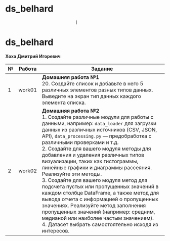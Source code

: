 # ds_belhard
                                   |
# ds_belhard

**Хоха Дмитрий Игоревич**

| №  | Работа                                      | Задание |
|----|---------------------------------------------|---------|
| 1  | work01                                      | **Домашняя работа №1**<br>20. Создайте список и добавьте в него 5 различных элементов разных типов данных. Выведите на экран тип данных каждого элемента списка. |
| 2  | work02                                      | **Домашняя работа №2**<br>1. Создайте различные модули для работы с данными, например: `data_loader` для загрузки данных из различных источников (CSV, JSON, API), `data_processing.py` — предобработка с различными проверками и т.д.<br>2. Создайте для вашего модуля методы для добавления и удаления различных типов визуализации, таких как гистограммы, линейные графики и диаграммы рассеяния. Реализуйте эти методы.<br>3. Создайте для вашего модуля метод для подсчета пустых или пропущенных значений в каждом столбце DataFrame, а также метод для вывода отчета с информацией о пропущенных значениях. Реализуйте метод заполнения пропущенных значений (например: средним, медианой или наиболее частым значением).<br>4. Датасет выбрать самостоятельно исходя из интересов. |

                                                                                                                                     
